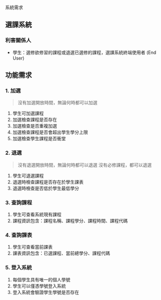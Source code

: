 系統需求

## 選課系統

### 利害關係人

* 學生：選修欲修習的課程或退選已選修的課程，選課系統終端使用者 (End User)

## 功能需求

### 1. 加選

> 沒有加選開放時間，無論何時都可以加選
1. 學生可加選課程
2. 加選檢查課程是否存在
3. 加選檢查是否重複加選
4. 加選檢查課程是否會超出學生學分上限
5. 加選檢查學生課程是否衝堂

### 2. 退選

> 沒有退選開放時間，無論何時都可以退選
> 沒有必修課程，都可以退選
1. 學生可退選課程
2. 退選時檢查課程是否存在於學生課表
3. 退選時檢查是否低於學生最低學分

### 3. 查詢課程

1. 學生可查看系統現有課程
2. 課程資訊包含：課程名稱、課程學分、課程時間、課程代碼

### 4. 查詢課表

1. 學生可查看當前課表
2. 課表資訊包含：已選課程、當前總學分、課程代碼

### 5. 登入系統

1. 每個學生具有唯一的個人學號
2. 學生可以僅憑學號登入系統
3. 登入系統會驗證學生學號是否存在